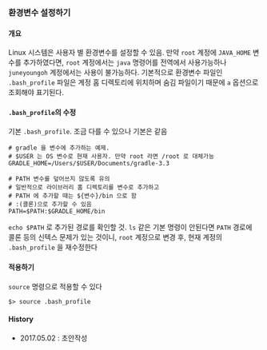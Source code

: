 ### 환경변수 설정하기

#### 개요
Linux 시스템은 사용자 별 환경변수를 설정할 수 있음. 
만약 `root` 계정에 `JAVA_HOME` 변수를 추가하였다면, `root` 계정에서는 `java` 명령어를 전역에서 사용가능하나 `juneyoungoh` 계정에서는 사용이 불가능하다. 
기본적으로 환경변수 파일인 `.bash_profile` 파일은 계정 홈 디렉토리에 위치하며 숨김 파일이기 때문에 `a` 옵션으로 조회해야 표기된다.

#### `.bash_profile`의 수정
기본 `.bash_profile`. 조금 다를 수 있으나 기본은 같음
```
# gradle 을 변수에 추가하는 예제. 
# $USER 는 OS 변수로 현재 사용자. 만약 root 라면 /root 로 대체가능
GRADLE_HOME=/Users/$USER/Documents/gradle-3.3

# PATH 변수를 덮어쓰지 않도록 유의
# 일반적으로 라이브러리 홈 디렉토리를 변수로 추가하고
# PATH 에 추가할 때는 ${변수}/bin 으로 함
# :(콜론)으로 추가할 수 있음
PATH=$PATH:$GRADLE_HOME/bin
```
`echo $PATH` 로 추가된 경로를 확인할 것.
`ls` 같은 기본 명령이 안된다면 `PATH` 경로에 콜론 등의 신텍스 문제가 있는 것이니,
`root` 계정으로 변경 후, 현재 계정의 `.bash_profile` 을 재수정한다

#### 적용하기
`source` 명령으로 적용할 수 있다
```
$> source .bash_profile
```

#### History
- 2017.05.02 : 초안작성
